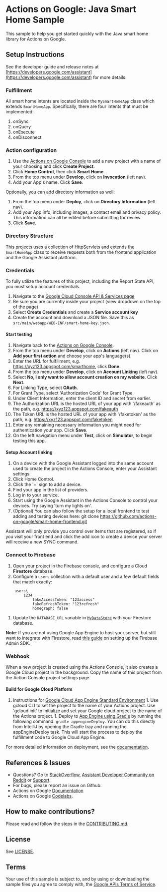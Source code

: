 # Actions on Google: Java Smart Home Sample

This sample to help you get started quickly with the Java smart home library for Actions on Google.

## Setup Instructions

See the developer guide and release notes at [https://developers.google.com/assistant](https://developers.google.com/assistant) for more details.

### Fulfillment
All smart home intents are located inside the `MySmartHomeApp` class which extends `SmartHomeApp`.
Specifically, there are four intents that must be implemented:

1. onSync
1. onQuery
1. onExecute
1. onDisconnect

### Action configuration

1. Use the [Actions on Google Console](https://console.actions.google.com) to add a new project with a name of your choosing and click **Create Project**.
1. Click **Home Control**, then click **Smart Home**.
1. From the top menu under **Develop**, click on **Invocation** (left nav).
1. Add your App's name. Click **Save**.

Optionally, you can add directory information as well:
1. From the top menu under **Deploy**, click on **Directory Information** (left nav).
1. Add your App info, including images, a contact email and privacy policy. This information can all be edited before submitting for review.
1. Click **Save**.

### Directory Structure
This projects uses a collection of HttpServlets and extends the `SmartHomeApp` class to receive
requests both from the frontend application and the Google Assistant platform.

### Credentials
To fully utilize the features of this project, including the Report State API, you must setup
account credentials.
1. Navigate to the [Google Cloud Console API & Services page](https://console.cloud.google.com/apis/credentials)
2. Be sure you are currently inside your project (view dropdown on the top of the page)
1. Select **Create Credentials** and create a **Service account key**
1. Create the account and download a JSON file.
   Save this as `src/main/webapp/WEB-INF/smart-home-key.json`.


#### Start testing

1. Navigate back to the [Actions on Google Console](https://console.actions.google.com).
1. From the top menu under **Develop**, click on **Actions** (left nav). Click on **Add your first action** and choose your app's language(s).
1. Enter the URL for fulfillment, e.g. https://xyz123.appspot.com/smarthome, click **Done**.
1. From the top menu under **Develop**, click on **Account Linking** (left nav).
1. Select **No, I only want to allow account creation on my website**. Click **Next**.
1. For Linking Type, select **OAuth**.
1. For Grant Type, select 'Authorization Code' for Grant Type.
1. Under Client Information, enter the client ID and secret from earlier.
1. The Authorization URL is the hosted URL of your app with '/fakeauth' as the
path, e.g. https://xyz123.appspot.com/fakeauth
1. The Token URL is the hosted URL of your app with '/faketoken' as the path,
e.g. https://xyz123.appspot.com/faketoken
1. Enter any remaining necessary information you might need for
authentication your app. Click **Save**.
1. On the left navigation menu under **Test**, click on **Simulator**, to begin testing this app.

#### Setup Account linking

1. On a device with the Google Assistant logged into the same account used
to create the project in the Actions Console, enter your Assistant settings.
1. Click Home Control.
1. Click the '+' sign to add a device.
1. Find your app in the list of providers.
1. Log in to your service.
1. Start using the Google Assistant in the Actions Console to control your devices. Try saying 'turn
 my lights on'.
1. (Optional) You can also follow the setup for a local frontend to test adding and testing devices
 here: git clone https://github.com/actions-on-google/smart-home-frontend.git

Assistant will only provide you control over items that are registered, so if you visit your front
end and click the add icon to create a device your server will receive a
new SYNC command.

### Connect to Firebase

1. Open your project in the Firebase console, and configure a Cloud **Firestore** database.
1. Configure a `users` collection with a default user and a few default fields that match exactly:

```
    users\
        1234
            fakeAccessToken: "123access"
            fakeRefreshToken: "123refresh"
            homegraph: false
```

1. Update the `DATABASE_URL` variable in [`MyDataStore`](src/main/java/com/example/MyDataStore.java)
 with your Firestore database.

**Note**: If you are not using Google App Engine to host your server, but still want to
integrate with Firestore, read [this guide](https://firebase.google.com/docs/admin/setup) on
setting up the Firebase Admin SDK.


### Webhook

When a new project is created using the Actions Console, it also creates a Google Cloud project in the background.
Copy the name of this project from the Action Console project settings page.

#### Build for Google Cloud Platform

   1. Instructions for [Google Cloud App Engine Standard Environment](https://cloud.google.com/appengine/docs/standard/java/)
    1. Use gcloud CLI to set the project to the name of your Actions project. Use 'gcloud init' to initialize and set your Google cloud project to the name of the Actions project.
    1. Deploy to [App Engine using Gradle](https://cloud.google.com/appengine/docs/flexible/java/using-gradle) by running the following command: `gradle appengineDeploy`. You can do this directly from
    IntelliJ by opening the Gradle tray and running the appEngineDeploy task. This will start the process to deploy the fulfillment code to Google Cloud App Engine.


For more detailed information on deployment, see the [documentation](https://developers.google.com/assistant/actions/dialogflow/deploy-fulfillment).

## References & Issues
+ Questions? Go to [StackOverflow](https://stackoverflow.com/questions/tagged/actions-on-google), [Assistant Developer Community on Reddit](https://www.reddit.com/r/GoogleAssistantDev/) or [Support](https://developers.google.com/assistant/support).
+ For bugs, please report an issue on Github.
+ Actions on Google [Documentation](https://developers.google.com/assistant)
+ Actions on Google [Codelabs](https://codelabs.developers.google.com/?cat=Assistant).

## How to make contributions?
Please read and follow the steps in the [CONTRIBUTING.md](CONTRIBUTING.md).

## License
See [LICENSE](LICENSE).

## Terms
Your use of this sample is subject to, and by using or downloading the sample files you agree to comply with, the [Google APIs Terms of Service](https://developers.google.com/terms/).
